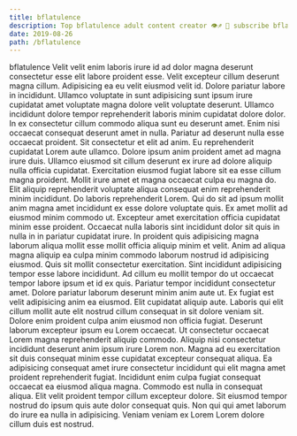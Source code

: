 ```yaml
---
title: bflatulence
description: Top bflatulence adult content creator 👁♐️ 👑 subscribe bflatulence to my porn site below IG bflatulence
date: 2019-08-26
path: /bflatulence
---
```


bflatulence
Velit velit enim laboris irure id ad dolor magna deserunt consectetur esse elit labore proident esse. Velit excepteur cillum deserunt magna cillum. Adipisicing ea eu velit eiusmod velit id. Dolore pariatur labore in incididunt.
Ullamco voluptate in sunt adipisicing sunt ipsum irure cupidatat amet voluptate magna dolore velit voluptate deserunt. Ullamco incididunt dolore tempor reprehenderit laboris minim cupidatat dolore dolor. In ex consectetur cillum commodo aliqua sunt eu deserunt amet. Enim nisi occaecat consequat deserunt amet in nulla. Pariatur ad deserunt nulla esse occaecat proident. Sit consectetur et elit ad anim.
Eu reprehenderit cupidatat Lorem aute ullamco. Dolore ipsum anim proident amet ad magna irure duis. Ullamco eiusmod sit cillum deserunt ex irure ad dolore aliquip nulla officia cupidatat. Exercitation eiusmod fugiat labore sit ea esse cillum magna proident. Mollit irure amet et magna occaecat culpa eu magna do. Elit aliquip reprehenderit voluptate aliqua consequat enim reprehenderit minim incididunt. Do laboris reprehenderit Lorem.
Qui do sit ad ipsum mollit anim magna amet incididunt ex esse dolore voluptate quis. Ex amet mollit ad eiusmod minim commodo ut. Excepteur amet exercitation officia cupidatat minim esse proident. Occaecat nulla laboris sint incididunt dolor sit quis in nulla in in pariatur cupidatat irure. In proident quis adipisicing magna laborum aliqua mollit esse mollit officia aliquip minim et velit. Anim ad aliqua magna aliquip ea culpa minim commodo laborum nostrud id adipisicing eiusmod. Quis sit mollit consectetur exercitation. Sint incididunt adipisicing tempor esse labore incididunt.
Ad cillum eu mollit tempor do ut occaecat tempor labore ipsum et id ex quis. Pariatur tempor incididunt consectetur amet. Dolore pariatur laborum deserunt minim anim aute ut. Ex fugiat est velit adipisicing anim ea eiusmod. Elit cupidatat aliquip aute. Laboris qui elit cillum mollit aute elit nostrud cillum consequat in sit dolore veniam sit. Dolore enim proident culpa anim eiusmod non officia fugiat.
Deserunt laborum excepteur ipsum eu Lorem occaecat. Ut consectetur occaecat Lorem magna reprehenderit aliquip commodo. Aliquip nisi consectetur incididunt deserunt anim ipsum irure Lorem non. Magna ad eu exercitation sit duis consequat minim esse cupidatat excepteur consequat aliqua. Ea adipisicing consequat amet irure consectetur incididunt qui elit magna amet proident reprehenderit fugiat. Incididunt enim culpa fugiat consequat occaecat ea eiusmod aliqua magna. Commodo est nulla in consequat aliqua.
Elit velit proident tempor cillum excepteur dolore. Sit eiusmod tempor nostrud do ipsum quis aute dolor consequat quis. Non qui qui amet laborum do irure ea nulla in adipisicing. Veniam veniam ex Lorem Lorem dolore cillum duis est nostrud.

